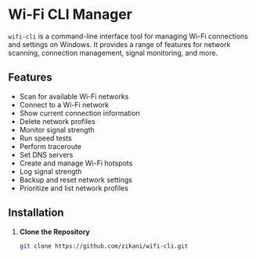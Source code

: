 # Wi-Fi CLI Manager

`wifi-cli` is a command-line interface tool for managing Wi-Fi connections and settings on Windows. It provides a range of features for network scanning, connection management, signal monitoring, and more.

## Features

- Scan for available Wi-Fi networks
- Connect to a Wi-Fi network
- Show current connection information
- Delete network profiles
- Monitor signal strength
- Run speed tests
- Perform traceroute
- Set DNS servers
- Create and manage Wi-Fi hotspots
- Log signal strength
- Backup and reset network settings
- Prioritize and list network profiles

## Installation

1. **Clone the Repository**

   ```bash
   git clone https://github.com/zikani/wifi-cli.git
